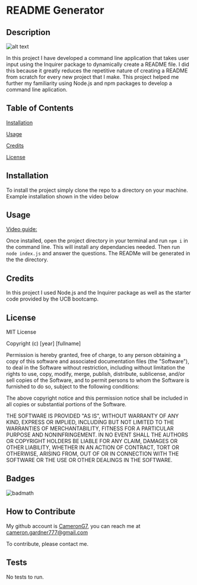 
# README Generator
  

## Description

![alt text](https://img.shields.io/badge/License-MIT-blue )

In this project I have developed a command line application that takes user input using the Inquirer package to dynamically create a README file. 
I did this because it greatly reduces the repetitive nature of creating a README from scratch for every new project that I make.
This project helped me further my familiarity using Node.js and npm packages to develop a command line aplication.  

## Table of Contents 
    
[Installation](#installation)

[Usage](#usage)

[Credits](#credits)

[License](#license)
    
    

## Installation

To install the project simply clone the repo to a directory on your machine. Example installation shown in the video below

## Usage

 [Video guide:](https://user-images.githubusercontent.com/122698132/230797479-38f08c81-5834-4df5-bd4e-43639a9b6129.webm)


Once installed, open the project directory in your terminal and run ``` npm i ``` in the command line. This will install any dependancies needed. Then run ``` node index.js``` and answer the questions. 
The READMe will be generated in the the directory.

## Credits

In this project I used Node.js and the Inquirer package as well as the starter code provided by the UCB bootcamp.

## License



MIT License

Copyright (c) [year] [fullname]

Permission is hereby granted, free of charge, to any person obtaining a copy
of this software and associated documentation files (the "Software"), to deal
in the Software without restriction, including without limitation the rights
to use, copy, modify, merge, publish, distribute, sublicense, and/or sell
copies of the Software, and to permit persons to whom the Software is
furnished to do so, subject to the following conditions:

The above copyright notice and this permission notice shall be included in all
copies or substantial portions of the Software.

THE SOFTWARE IS PROVIDED "AS IS", WITHOUT WARRANTY OF ANY KIND, EXPRESS OR
IMPLIED, INCLUDING BUT NOT LIMITED TO THE WARRANTIES OF MERCHANTABILITY,
FITNESS FOR A PARTICULAR PURPOSE AND NONINFRINGEMENT. IN NO EVENT SHALL THE
AUTHORS OR COPYRIGHT HOLDERS BE LIABLE FOR ANY CLAIM, DAMAGES OR OTHER
LIABILITY, WHETHER IN AN ACTION OF CONTRACT, TORT OR OTHERWISE, ARISING FROM,
OUT OF OR IN CONNECTION WITH THE SOFTWARE OR THE USE OR OTHER DEALINGS IN THE
SOFTWARE.

## Badges

![badmath](https://img.shields.io/github/languages/top/lernantino/badmath) 



## How to Contribute

My github account is [CameronG7](https://github.com/CameronG7/),  you can reach me at cameron.gardner777@gmail.com

To contribute, please contact me.

## Tests

No tests to run.

